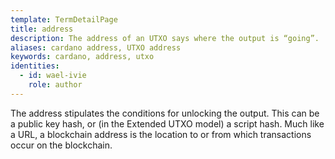 ```yaml
---
template: TermDetailPage
title: address
description: The address of an UTXO says where the output is “going”.
aliases: cardano address, UTXO address
keywords: cardano, address, utxo
identities:
  - id: wael-ivie
    role: author
---
```


The address stipulates the conditions for unlocking the output. This can be a public key hash, or (in the Extended UTXO model) a script hash. Much like a URL, a blockchain address is the location to or from which transactions occur on the blockchain.
